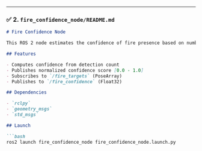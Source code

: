 
---

### ✅ 2. `fire_confidence_node/README.md`

```markdown
# Fire Confidence Node

This ROS 2 node estimates the confidence of fire presence based on number of YOLO detections published to `/fire_targets`.

## Features

- Computes confidence from detection count
- Publishes normalized confidence score [0.0 - 1.0]
- Subscribes to `/fire_targets` (PoseArray)
- Publishes to `/fire_confidence` (Float32)

## Dependencies

- `rclpy`
- `geometry_msgs`
- `std_msgs`

## Launch

```bash
ros2 launch fire_confidence_node fire_confidence_node.launch.py
